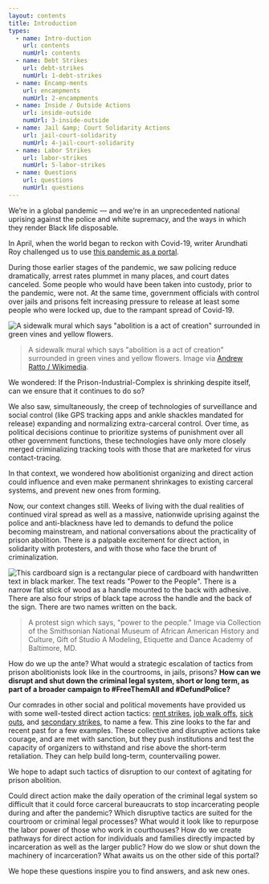 ```yaml
---
layout: contents
title: Introduction
types:
  - name: Intro-duction
    url: contents
    numUrl: contents
  - name: Debt Strikes
    url: debt-strikes
    numUrl: 1-debt-strikes
  - name: Encamp-ments
    url: encampments
    numUrl: 2-encampments
  - name: Inside / Outside Actions
    url: inside-outside
    numUrl: 3-inside-outside
  - name: Jail &amp; Court Solidarity Actions
    url: jail-court-solidarity
    numUrl: 4-jail-court-solidarity
  - name: Labor Strikes
    url: labor-strikes
    numUrl: 5-labor-strikes
  - name: Questions
    url: questions
    numUrl: questions
---
```


We’re in a global pandemic — and we’re in an unprecedented national uprising against the police and white supremacy, and the ways in which they render Black life disposable. 

In April, when the world began to reckon with Covid-19, writer Arundhati Roy challenged us to use [this pandemic as a portal](https://www.ft.com/content/10d8f5e8-74eb-11ea-95fe-fcd274e920ca).

During those earlier stages of the pandemic, we saw policing reduce dramatically, arrest rates plummet in many places, and court dates canceled. Some people who would have been taken into custody, prior to the pandemic, were not. At the same time, government officials with control over jails and prisons felt increasing pressure to release at least some people who were locked up, due to the rampant spread of Covid-19. 

![A sidewalk mural which says "abolition is a act of creation" surrounded in green vines and yellow flowers.
](/da4a/assets/photo/abolition-is-a-act-of-creation.jpg)
> A sidewalk mural which says "abolition is a act of creation" surrounded in green vines and yellow flowers. Image via [Andrew Ratto / Wikimedia](https://commons.wikimedia.org/w/index.php?curid=92698146).

We wondered: If the Prison-Industrial-Complex is shrinking despite itself, can we ensure that it continues to do so?

We also saw, simultaneously, the creep of technologies of surveillance and social control (like GPS tracking apps and ankle shackles mandated for release) expanding and normalizing extra-carceral control. Over time, as political decisions continue to prioritize systems of punishment over all other government functions, these technologies have only more closely merged criminalizing tracking tools with those that are marketed for virus contact-tracing.

In that context, we wondered how abolitionist organizing and direct action could influence and even make permanent shrinkages to existing carceral systems, and prevent new ones from forming.

Now, our context changes still. Weeks of living with the dual realities of continued viral spread as well as a massive, nationwide uprising against the police and anti-blackness have led to demands to defund the police becoming mainstream, and national conversations about the practicality of prison abolition. There is a palpable excitement for direct action, in solidarity with protesters, and with those who face the brunt of criminalization. 

![This cardboard sign is a rectangular piece of cardboard with handwritten text in black marker. The text reads "Power to the People". There is a narrow flat stick of wood as a handle mounted to the back with adhesive. There are also four strips of black tape across the handle and the back of the sign. There are two names written on the back.](/da4a/assets/photo/power-to-the-people.jpg)
> A protest sign which says, "power to the people." Image via Collection of the Smithsonian National Museum of African American History and Culture, Gift of Studio A Modeling, Etiquette and Dance Academy of Baltimore, MD.

How do we up the ante? What would a strategic escalation of tactics from prison abolitionists look like in the courtrooms, in jails, prisons? **How can we disrupt and shut down the criminal legal system, short or long term, as part of a broader campaign to #FreeThemAll and #DefundPolice?**

Our comrades in other social and political movements have provided us with some well-tested direct action tactics: [rent strikes](https://theintercept.com/2020/04/25/coronavirus-rent-strike-may/), [job walk offs](https://www.bbc.com/news/business-52096273), [sick outs](https://www.theguardian.com/technology/2020/apr/20/amazon-warehouse-workers-sickout-coronavirus,), and [secondary strikes](https://www.vice.com/en_us/article/y3mjxg/general-electric-workers-walk-off-the-job-demand-to-make-ventilators), to name a few. This zine looks to the far and recent past for a few examples. These collective and disruptive actions take courage, and are met with sanction, but they push institutions and test the capacity of organizers to withstand and rise above the short-term retaliation. They can help build long-term, countervailing power.

We hope to adapt such tactics of disruption to our context of agitating for prison abolition.

Could direct action make the daily operation of the criminal legal system so difficult that it could force carceral bureaucrats to stop incarcerating people during and after the pandemic? Which disruptive tactics are suited for the courtroom or criminal legal processes? What would it look like to repurpose the labor power of those who work in courthouses? How do we create pathways for direct action for individuals and families directly impacted by incarceration as well as the larger public? How do we slow or shut down the machinery of incarceration? What awaits us on the other side of this portal?

We hope these questions inspire you to find answers, and ask new ones.